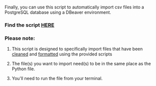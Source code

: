 Finally, you can use this script to automatically import csv files into a PostgreSQL database using a DBeaver environment.

### Find the script [HERE](https://github.com/ryanloveriner/clover_to_postgresql_automators/blob/dbeaver_uploader/dbeaver_import_automator.py)

### Please note:
1) This script is designed to specifically import files that have been [cleaned](https://github.com/ryanloveriner/clover_to_postgresql_automators/blob/clover_cleaner/clean_clover_report.py) and [formatted](https://github.com/ryanloveriner/clover_to_postgresql_automators/blob/clover_formatter/format_clover_data.py) using the provided scripts

2) The file(s) you want to import need(s) to be in the same place as the Python file.

3) You'll need to run the file from your terminal.
